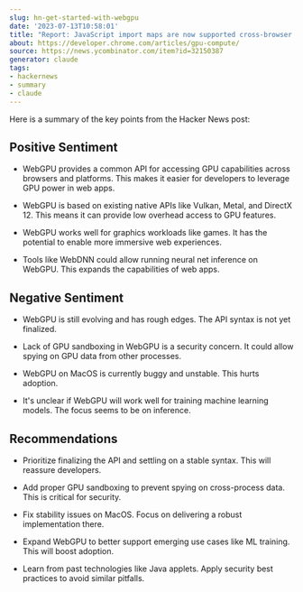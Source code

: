 ```yaml
---
slug: hn-get-started-with-webgpu
date: '2023-07-13T10:58:01'
title: "Report: JavaScript import maps are now supported cross-browser on Hackernews"
about: https://developer.chrome.com/articles/gpu-compute/
source: https://news.ycombinator.com/item?id=32150387
generator: claude
tags:
- hackernews
- summary
- claude
---
```


Here is a summary of the key points from the Hacker News post:

## Positive Sentiment

- WebGPU provides a common API for accessing GPU capabilities across browsers and platforms. This makes it easier for developers to leverage GPU power in web apps.

- WebGPU is based on existing native APIs like Vulkan, Metal, and DirectX 12. This means it can provide low overhead access to GPU features.

- WebGPU works well for graphics workloads like games. It has the potential to enable more immersive web experiences.

- Tools like WebDNN could allow running neural net inference on WebGPU. This expands the capabilities of web apps.

## Negative Sentiment 

- WebGPU is still evolving and has rough edges. The API syntax is not yet finalized.

- Lack of GPU sandboxing in WebGPU is a security concern. It could allow spying on GPU data from other processes.

- WebGPU on MacOS is currently buggy and unstable. This hurts adoption.

- It's unclear if WebGPU will work well for training machine learning models. The focus seems to be on inference.

## Recommendations

- Prioritize finalizing the API and settling on a stable syntax. This will reassure developers.

- Add proper GPU sandboxing to prevent spying on cross-process data. This is critical for security. 

- Fix stability issues on MacOS. Focus on delivering a robust implementation there.

- Expand WebGPU to better support emerging use cases like ML training. This will boost adoption.

- Learn from past technologies like Java applets. Apply security best practices to avoid similar pitfalls.